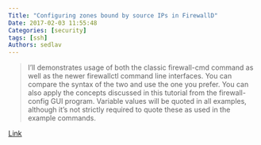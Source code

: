 ```yaml
---
Title: "Configuring zones bound by source IPs in FirewallD"
Date: 2017-02-03 11:55:48
Categories: [security]
tags: [ssh]
Authors: sedlav
---
```


> I’ll demonstrates usage of both the classic firewall-cmd command as well as the newer firewallctl command line interfaces. You can compare the syntax of the two and use the one you prefer. You can also apply the concepts discussed in this tutorial from the firewall-config GUI program. Variable values will be quoted in all examples, although it’s not strictly required to quote these as used in the example commands.

[Link](https://ctrl.blog/entry/how-to-firewalld-zone-by-ip)
